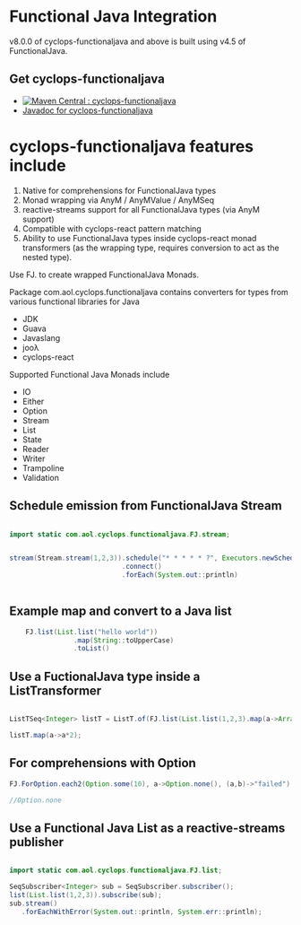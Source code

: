 # Functional Java Integration

v8.0.0 of cyclops-functionaljava and above is built using v4.5 of FunctionalJava.

## Get cyclops-functionaljava


* [![Maven Central : cyclops-functionaljava](https://maven-badges.herokuapp.com/maven-central/com.aol.cyclops/cyclops-functionaljava/badge.svg)](https://maven-badges.herokuapp.com/maven-central/com.aol.cyclops/cyclops-functionaljava)
* [Javadoc for cyclops-functionaljava](http://www.javadoc.io/doc/com.aol.cyclops/cyclops-functionaljava)

# cyclops-functionaljava features include

1. Native for comprehensions for FunctionalJava types
2. Monad wrapping via AnyM / AnyMValue / AnyMSeq
3. reactive-streams support for all FunctionalJava types (via AnyM support)
4. Compatible with cyclops-react pattern matching
5. Ability to use FunctionalJava types inside cyclops-react monad transformers (as the wrapping type, requires conversion to act as the nested type).



Use FJ.<type> to create wrapped FunctionalJava Monads.

Package com.aol.cyclops.functionaljava contains converters for types from various functional libraries for Java

* JDK
* Guava
* Javaslang
* jooλ
* cyclops-react

Supported Functional Java Monads include

* IO
* Either
* Option
* Stream
* List
* State
* Reader
* Writer
* Trampoline
* Validation




## Schedule emission from  FunctionalJava Stream

```java

import static com.aol.cyclops.functionaljava.FJ.stream;


stream(Stream.stream(1,2,3)).schedule("* * * * * ?", Executors.newScheduledThreadPool(1))
							.connect()
							.forEach(System.out::println)
									
```

## Example map and convert to a Java list

```java
	FJ.list(List.list("hello world"))
				.map(String::toUpperCase)
			    .toList()
 ```
 
 ## Use a FuctionalJava type inside a ListTransformer
 
 ```java
 
 ListTSeq<Integer> listT = ListT.of(FJ.list(List.list(1,2,3).map(a->Arrays.asList(a))));
 
 listT.map(a->a*2);
```	
	
## For comprehensions with Option

 ```java
FJ.ForOption.each2(Option.some(10), a->Option.none(), (a,b)->"failed")

//Option.none
 ```
 
## Use a Functional Java List as a reactive-streams publisher
 
 ```java

import static com.aol.cyclops.functionaljava.FJ.list;

SeqSubscriber<Integer> sub = SeqSubscriber.subscriber();
list(List.list(1,2,3)).subscribe(sub);
sub.stream()
    .forEachWithError(System.out::println, System.err::println);
```
			

